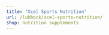 ```yaml
---
title: "Xcel Sports Nutrition"
url: /lubbock/xcel-sports-nutrition/
shop: nutrition supplements
---
```

